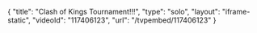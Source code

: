 {
    "title": "Clash of Kings Tournament!!!",
    "type": "solo",
    "layout": "iframe-static",
    "videoId": "117406123",
    "url": "\/tvpembed\/117406123"
}